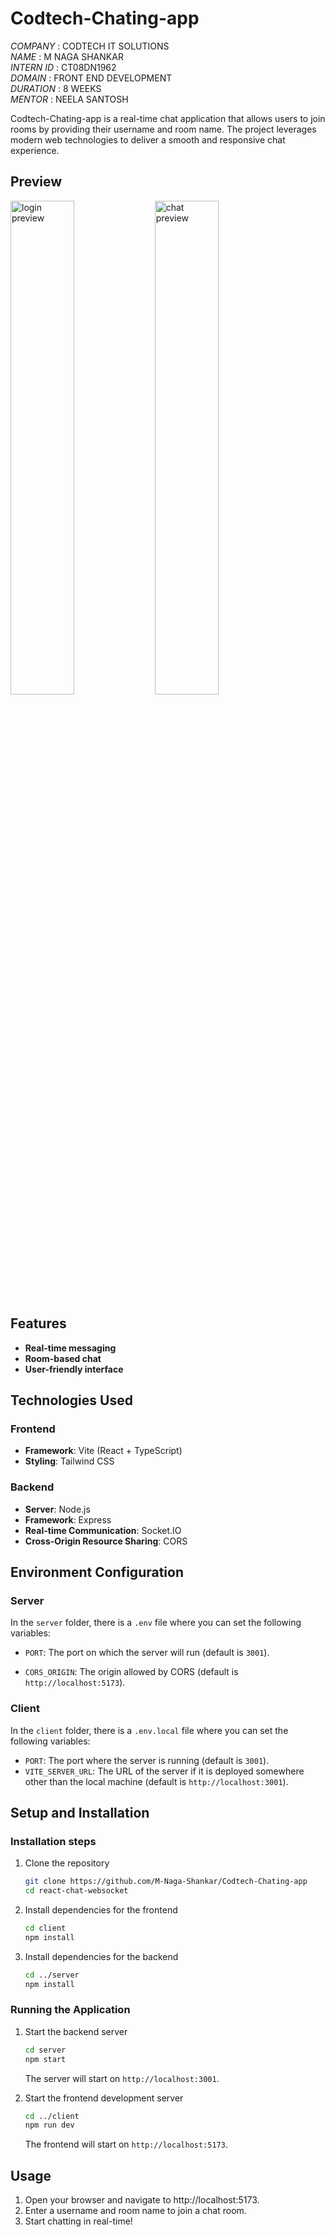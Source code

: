 # Codtech-Chating-app

*COMPANY*    : CODTECH IT SOLUTIONS <BR>
*NAME*       : M NAGA SHANKAR<br>
*INTERN ID*  : CT08DN1962<br>
*DOMAIN*     : FRONT END DEVELOPMENT<br>
*DURATION*  : 8 WEEKS<br>
*MENTOR*     : NEELA SANTOSH<br>

Codtech-Chating-app is a real-time chat application that allows users to join rooms by providing their username and room name. The project leverages modern web technologies to deliver a smooth and responsive chat experience.

## Preview

<image src="login.png" alt="login preview" width="45%" /> <image src="chat.png" alt="chat preview" width="45%" />

## Features

- **Real-time messaging**
- **Room-based chat**
- **User-friendly interface**

## Technologies Used

### Frontend

- **Framework**: Vite (React + TypeScript)
- **Styling**: Tailwind CSS

### Backend

- **Server**: Node.js
- **Framework**: Express
- **Real-time Communication**: Socket.IO
- **Cross-Origin Resource Sharing**: CORS

## Environment Configuration

### Server

In the `server` folder, there is a `.env` file where you can set the following variables:

- `PORT`: The port on which the server will run (default is `3001`).

- `CORS_ORIGIN`: The origin allowed by CORS (default is `http://localhost:5173`).

### Client

In the `client` folder, there is a `.env.local` file where you can set the following variables:

- `PORT`: The port where the server is running (default is `3001`).
- `VITE_SERVER_URL`: The URL of the server if it is deployed somewhere other than the local machine (default is `http://localhost:3001`).

## Setup and Installation

### Installation steps

1. Clone the repository
    ```bash
    git clone https://github.com/M-Naga-Shankar/Codtech-Chating-app
    cd react-chat-websocket
    ```

2. Install dependencies for the frontend
    ```bash
    cd client
    npm install
    ```

2. Install dependencies for the backend
    ```bash
    cd ../server
    npm install
    ```

### Running the Application

1. Start the backend server
    ```bash
    cd server
    npm start
    ```
    The server will start on `http://localhost:3001`.

2. Start the frontend development server
    ```bash
    cd ../client
    npm run dev
    ```
    The frontend will start on `http://localhost:5173`.

## Usage

1. Open your browser and navigate to http://localhost:5173.
2. Enter a username and room name to join a chat room.
3. Start chatting in real-time!
